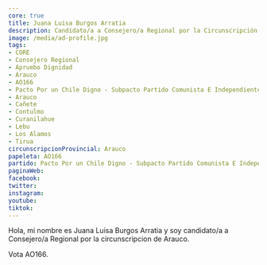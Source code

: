 ```yaml
---
core: true
title: Juana Luisa Burgos Arratia
description: Candidato/a a Consejero/a Regional por la Circunscripción de Arauco
image: /media/ad-profile.jpg
tags:
- CORE
- Consejero Regional
- Apruebo Dignidad
- Arauco
- AO166
- Pacto Por un Chile Digno - Subpacto Partido Comunista E Independientes - Partido Comunista De Chile
- Arauco
- Cañete
- Contulmo
- Curanilahue
- Lebu
- Los Alamos
- Tirua
circunscripcionProvincial: Arauco
papeleta: AO166
partido: Pacto Por un Chile Digno - Subpacto Partido Comunista E Independientes - Partido Comunista De Chile
paginaWeb:
facebook:
twitter:
instagram:
youtube:
tiktok:
---
```

Hola, mi nombre es Juana Luisa Burgos Arratia y soy candidato/a a Consejero/a Regional por la circunscripcion de Arauco.

Vota AO166.
